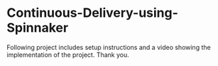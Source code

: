 # Continuous-Delivery-using-Spinnaker
Following project includes setup instructions and a video showing the implementation of the project.
Thank you.
